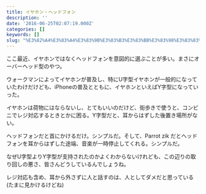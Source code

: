 ```yaml
---
title: イヤホン・ヘッドフォン
description: ''
date: '2016-06-25T02:07:19.000Z'
categories: []
keywords: []
slug: "%E3%82%A4%E3%83%A4%E3%83%9B%E3%83%B3%E3%83%BB%E3%83%98%E3%83%83%E3%83%89%E3%83%95%E3%82%A9%E3%83%B3"
---
```

ここ最近、イヤホンではなくヘッドフォンを意図的に選ぶことが多い。まさにオーバーヘッド型のやつ。

ウォークマンによってイヤホンが普及し、特にU字型イヤホンが一般的になっていたわけだけども、iPhoneの普及とともに、イヤホンといえばY字型になっていった。

イヤホンは荷物にはならないし、とてもいいのだけど、街歩きで使うと、コンビニでレジ対応するときとかに困る。Y字型だと、耳からはずした後置き場所がない。

ヘッドフォンだと首にかけるだけ。シンプルだ。そして、Parrot zik だとヘッドフォンを耳からはずした途端、音楽が一時停止してくれる。シンプルだ。

なぜU字型よりY字型が支持されたのかよくわからないけれども、この辺りの取り回しの悪さ、皆さんどうしているんでしょうね。

レジ対応も含め、耳から外さずに人と話すのは、人としてダメだと思っている(たまに見かけるけどね)